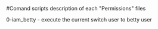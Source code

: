 #Comand scripts description of each "Permissions" files

0-iam_betty - execute the current switch user to betty user  
